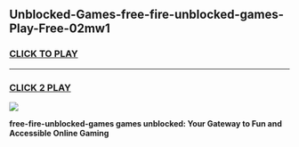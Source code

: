 
## Unblocked-Games-free-fire-unblocked-games-Play-Free-02mw1
<h3>
<a href="https://premium76.site?title=free-fire-unblocked-games&ref=23A">CLICK TO PLAY</a></h3>
<hr>

<h3>
<a href="https://premium76.site?title=free-fire-unblocked-games&ref=23A">CLICK 2 PLAY</a>
  
</h3>

<a href="https://premium76.site?title=free-fire-unblocked-games&ref=23A"><img src="https://clearcache.store/games.png"></a>


**free-fire-unblocked-games games unblocked: Your Gateway to Fun and Accessible Online Gaming**
